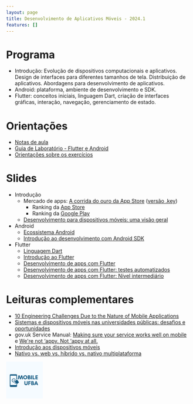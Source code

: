 ```yaml
---
layout: page
title: Desenvolvimento de Aplicativos Móveis - 2024.1
features: []
---
```

<!-- 
# Informações básicas

- Site: [v.ht/matc89](http://v.ht/matc89)
- Professor: Rodrigo Rocha <rodrigorgs@ufba.br>
- Aulas:
  - QUA, 18:30, sala 210 do PAF I
  - SEX, 18:30, lab 143 do IME

**Conteúdo**: Conceitos de desenvolvimento de apps para dispositivos móveis. Desenvolvimento de aplicativos nativos com Android SDK e linguagem Java. Noções da aplicação de tecnologias da web para dispositivos móveis.
 -->
<!-- 
# Avaliações

- (3,0) [Desenvolvimento de pequenos apps com Android SDK](exercicios-android) (individual)
- (5,0) [Workshop de tecnologia de desenvolvimento mobile](workshop) (em equipes de até 6 pessoas, a partir de 16/11)
  - (1,0) Guia de configuração
  - (1,5) Workshop: parte teórica
  - (2,0) Workshop: desenvolvimento
  - (0,5) Exercício proposto (bem especificado, nível de dificuldade adequado)
- (2,0) Resolução de exercícios de **dois** workshops (mesmas equipes do workshop)
-->
<!--    

    * Exercício 1: Hello World
    * Exercício 2: Navegação
    * Exercício 3: Lista

-->

# Programa

- Introdução: Evolução de dispositivos computacionais e aplicativos. Design de interfaces para diferentes tamanhos de tela. Distribuição de aplicativos. Abordagens para desenvolvimento de aplicativos.
- Android: plataforma, ambiente de desenvolvimento e SDK.
- Flutter: conceitos iniciais, linguagem Dart, criação de interfaces gráficas, interação, navegação, gerenciamento de estado.

<!-- 
# Exercícios

Primeiramente, veja [como fazer os exercícios](https://docs.google.com/presentation/d/11AntLlFpDEDVDFjMKZLlIz2XMshifSEnElz5dqlTSbs/edit?usp=sharing).

- [Exercícios de Dart](https://classroom.github.com/a/X12g1jra)
- [Exercícios de Flutter - parte 1](https://classroom.github.com/a/_eUZUjRc) - **Atenção**: no exercício do Snackbar, use uma duração de 500 milissegundos.
- [Exercícios de Flutter - parte 2](https://classroom.github.com/a/LOuoCp4b)

# Projeto

Veja [informações sobre o projeto](20231/projeto-flutter)
-->

# Orientações

<!--

- [Guia de Laboratório - Android](https://docs.google.com/document/d/13sOy6BJv51Xiud7gHsxtIdgrnDOrTgB7VNpOvEomo7I/edit)
- [Orientações Gerais sobre os Exercícios](https://docs.google.com/presentation/d/11AntLlFpDEDVDFjMKZLlIz2XMshifSEnElz5dqlTSbs/edit) 

# Exercícios

- [Exercício de Android](https://classroom.github.com/a/tNb6bv0Q)

-->

- [Notas de aula](https://docs.google.com/document/d/1sCoHSEwmjwXsGkj6DvCcdQ-Wiu_QMes6RTR1TpyPgAY/edit?usp=sharing0)
- [Guia de Laboratório - Flutter e Android](https://docs.google.com/document/d/1Ebvb6pw5KAQ2SlgIb3kTvbIrhhlrLXkLYf6GAQVbiUg/edit?usp=sharing)
- [Orientações sobre os exercícios](https://docs.google.com/document/d/1uvJav_YruWZzYERr16hyBpeR3WctfFqIWBESKRk1cfQ/edit)

# Slides


- Introdução
  - Mercado de apps: [A corrida do ouro da App Store](https://speakerdeck.com/rodrigorgs/a-corrida-do-ouro-da-app-store-at-mobile-day) ([versão .key](https://drive.google.com/file/d/0BxqQol81uO5UVUtxRjV6QWk5eWc/view?usp=sharing&resourcekey=0-_i5EkDKMr2iFmsd7538Y-g))
    - Ranking da [App Store](https://apps.apple.com/br/charts/iphone)
    - Ranking da [Google Play](https://play.google.com/store/apps)
  - [Desenvolvimento para dispositivos móveis: uma visão geral](https://docs.google.com/presentation/d/1HIecqkfBAoaQ19FjchJX3KT6OwOgNy7TicvKwOw8C8M/edit)
- Android
  - [Ecossistema Android](https://docs.google.com/presentation/d/1q_24FLFzH0N4b8I8kdCwNdsVPdmNrzWlsupQ19ruvdQ/edit)
  - [Introdução ao desenvolvimento com Android SDK](https://speakerdeck.com/rodrigorgs/introducao-ao-android)
- Flutter
  - [Linguagem Dart](https://docs.google.com/presentation/d/1GjP68nGHteIkoR8quvcm_HrZ7Zyn6Hp8jkFgy6ElHC8/edit)
  - [Introdução ao Flutter](https://docs.google.com/presentation/d/1dcSDogvICDwkXkJwtJeXhHTk5i4o1rukE3285w6oS90/edit)
  - [Desenvolvimento de apps com Flutter](https://docs.google.com/presentation/d/1A8FBRqqPQF72GGiHpfNuAMC7p09VgNdl9x1A84YiXkU/edit#slide=id.p)
  - [Desenvolvimento de apps com Flutter: testes automatizados](https://docs.google.com/presentation/d/1_eO18bKn9QCghHR72eAc6IH7K2xlKpUIUCC_snLepKw/edit?usp=sharing)
  - [Desenvolvimento de apps com Flutter: Nível intermediário](https://docs.google.com/presentation/d/1OzRM3fgDVTo14LVnEtcaHvxuuKCxP5C6oyD_dICW2pQ/edit)

<!-- 
 -->
<!-- 
- Notas sobre os exercícios
  - [Guia de laboratório](https://docs.google.com/document/d/13sOy6BJv51Xiud7gHsxtIdgrnDOrTgB7VNpOvEomo7I/edit)
  - [Como fazer os exercícios](https://docs.google.com/presentation/d/1MUvztR37W7q0djQ8r4uMp9q1qQTc3vCCWueuR6WKVFA/edit)
  - Os exercícios serão corrigidos na AVD `3.2 QVGA (ADP2)`
   -->
  <!-- - [Orientações gerais sobre os exercícios](https://docs.google.com/document/d/1J1uNZaPkjvmxpWM4N-mXa6OiCQKkmleF0npnvBSyG9k/edit) -->

<!--   
- Android
    + [Instalação](https://docs.google.com/presentation/d/13iFDtHQ-HxVs8ofT0UEiqeOjuFcn_FhtfFGxm7zrPUg/edit)
    + [Introdução ao Android](https://speakerdeck.com/rodrigorgs/introducao-ao-android)
        + Guardando o estado de uma Activity antes de ela ser destruída para poder restaurar o estado quando ela for construída novamente (enquanto o aplicativo está sendo executado): [onSave/RestoreInstanceState](instance-state)
    + [ListView](https://speakerdeck.com/rodrigorgs/listview-android-sdk) ([arquivo original do Keynote](https://drive.google.com/file/d/0BxqQol81uO5UUG0tTnExR2xXblE/view?usp=sharing))
    + Persistência de dados
      + [SQLiteOpenHelper](https://speakerdeck.com/rodrigorgs/sqlite-android-sdk) ([arquivo original do Keynote](https://drive.google.com/open?id=0BxqQol81uO5UeXZ4VWxVN2JDLXc))
      + [Biblioteca Room](https://developer.android.com/training/data-storage/room) - ver [exemplo de código usando Room](https://github.com/rodrigorgs/exemplo-android-room)
    + [Serviços Web](https://speakerdeck.com/rodrigorgs/servico-rest-android-sdk) ([arquivo original do Keynote](https://drive.google.com/open?id=0BxqQol81uO5UNnhLeFJMMzZ4Yk0))
      - [Acessando serviços Web com a biblioteca Retrofit](retrofit)
      - [Acessando serviços Web com a API nativa do Android](https://speakerdeck.com/rodrigorgs/cliente-rest-android-sdk) ([arquivo original do Keynote](https://drive.google.com/open?id=0BxqQol81uO5USXBOWV9WU0RIWFU), [exemplo de código](rest.zip))
    + [Multithreading](https://speakerdeck.com/rodrigorgs/multithreading-android-sdk) ([arquivo original do Keynote](https://drive.google.com/open?id=0BxqQol81uO5UOG0tcFdYVVg4Z1U))
      - [Exemplo de código](async-task.zip)
- iOS
    + [Start Developing iOS Apps (Swift)](https://developer.apple.com/library/archive/referencelibrary/GettingStarted/DevelopiOSAppsSwift/)
    + [Minicurso de programação para iOS (Objective-C)](https://speakerdeck.com/rodrigorgs/minicurso-de-ios-at-mobile-day)
    + [Exemplo de app iOS simples com Storyboard](https://github.com/rodrigorgs/exemplo-ios-storyboard)
    + [Exemplo de app iOS simples com SwiftUI](https://github.com/rodrigorgs/exemplo-ios-swiftui)
- Web
    - [Introdução ao desenvolvimento web](https://drive.google.com/open?id=14mwlqq2vf4wFBGY3AAf908A6DvwgRyDPyQWT-OYReXc)
    - [Design web responsivo](https://drive.google.com/open?id=1pyYqQxGmk7XL9ZF_bKtir57jIkHVE3HCPG4LvKKT56E)
    - [Cordova](https://drive.google.com/open?id=1JSlr3Zfmtcydzktu-v8KQxeGjc19GKq2BA60PObz-WM)
    - [ES6 e TypeScript](https://drive.google.com/open?id=1tK-mleL0MPsohCff0E8tuxeyijwprZwsIqmIwoy46gA)
    - [Angular](https://drive.google.com/open?id=1bGoa9sWTEhMVuPognjLgzP7BmjurpIfevEpg3NjAHUg)
    - [Ionic](https://drive.google.com/open?id=1DcuMmkFe8Yx80n37B71uw31h3lq_Rdh4iwROZEw7zCk)
-->

# Leituras complementares

- [10 Engineering Challenges Due to the Nature of Mobile Applications](https://blog.pragmaticengineer.com/10-engineering-challenges-due-to-the-nature-of-mobile-applications/)
- [Sistemas e dispositivos móveis nas universidades públicas: desafios e oportunidades](https://docs.google.com/document/d/1xkv2en13stqj3EnCGcdv29qvAT2dRk5YT1vJ85UrrVg/edit#)
- gov.uk Service Manual: [Making sure your service works well on mobile](https://www.gov.uk/service-manual/technology/working-with-mobile-technology) e [We're not ‘appy. Not ‘appy at all.](https://gds.blog.gov.uk/2013/03/12/were-not-appy-not-appy-at-all/)
- [Introdução aos dispositivos móveis](https://docs.google.com/presentation/d/11YIeaJ22oQgixFvy4QqGU0_SwSRbVOywI0yR2XoASwk/edit)
- [Nativo vs. web vs. híbrido vs. nativo multiplataforma](https://docs.google.com/presentation/d/1BOJgJeV-48F_wKH9Kar2hqva500EA1mUxL1vQtra8V8/edit?usp=sharing)

<!-- 
# Bibliografia e referências

- GRIFFITHS, Dawn; GRIFFITHS, David. Use a cabeça!: desenvolvendo para Android. Alta Books; 2ª edição, 2019.
- GARDNER, Lyza Danger; GRIGSBY, Jason. Use a cabeça! Mobile Web. Alta Books; 1ª edição, 2013.

Referências em inglês:

- [Android Developers](https://developer.android.com/?hl=pt-br) (oficial)
- [Vogella - Android Development](http://www.vogella.com/android.html)
 -->

<img src="mobile.png" width="100" height="100">